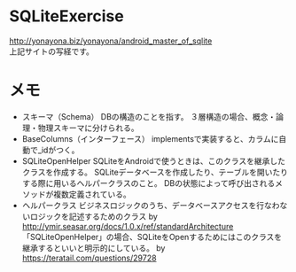# SQLiteExercise
http://yonayona.biz/yonayona/android_master_of_sqlite <br>
上記サイトの写経です。

# メモ
- スキーマ（Schema）
  DBの構造のことを指す。
  ３層構造の場合、概念・論理・物理スキーマに分けられる。
- BaseColumns（インターフェース）
  implementsで実装すると、カラムに自動で_idがつく。
- SQLiteOpenHelper
  SQLiteをAndroidで使うときは、このクラスを継承したクラスを作成する。
  SQLiteデータベースを作成したり、テーブルを開いたりする際に用いるヘルパークラスのこと。
  DBの状態によって呼び出されるメソッドが複数定義されている。
- ヘルパークラス
  ビジネスロジックのうち、データベースアクセスを行なわないロジックを記述するためのクラス
  by http://ymir.seasar.org/docs/1.0.x/ref/standardArchitecture
  「SQLiteOpenHelper」の場合、SQLiteをOpenするためにはこのクラスを継承するといいと明示的にしている。
  by https://teratail.com/questions/29728
